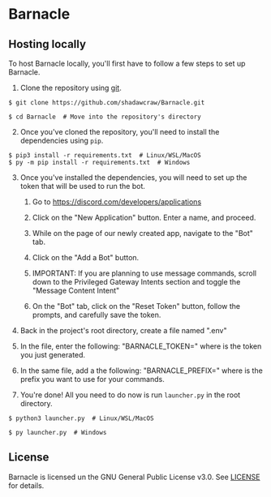 # Barnacle

## Hosting locally

To host Barnacle locally, you'll first have to follow a few steps to set up Barnacle.

1. Clone the repository using [git](https://git-scm.com/book/en/v2/Getting-Started-Installing-Git).

```shell
$ git clone https://github.com/shadawcraw/Barnacle.git

$ cd Barnacle  # Move into the repository's directory
```

2. Once you've cloned the repository, you'll need to install the dependencies using `pip`.

```shell
$ pip3 install -r requirements.txt  # Linux/WSL/MacOS
$ py -m pip install -r requirements.txt  # Windows
```

3. Once you've installed the dependencies, you will need to set up the token that will be used to run the bot.
    
    1. Go to https://discord.com/developers/applications

    2. Click on the "New Application" button. Enter a name, and proceed.

    3. While on the page of our newly created app, navigate to the "Bot" tab.

    4. Click on the "Add a Bot" button.

    5. IMPORTANT: If you are planning to use message commands, scroll down to the Privileged Gateway Intents section and toggle the "Message Content Intent"

    6. On the "Bot" tab, click on the "Reset Token" button, follow the prompts, and carefully save the token.

5. Back in the project's root directory, create a file named ".env"

6. In the file, enter the following: "BARNACLE_TOKEN=<token>" where <token> is the token you just generated.

7. In the same file, add a the following: "BARNACLE_PREFIX=<prefix>" where <prefix> is the prefix you want to use for your commands.

8. You're done! All you need to do now is run `launcher.py` in the root directory.

```shell
$ python3 launcher.py  # Linux/WSL/MacOS

$ py launcher.py  # Windows
```

## License
    
Barnacle is licensed un the GNU General Public License v3.0. See [LICENSE](https://github.com/shadawcraw/Barnacle/blob/main/LICENSE) for details.
